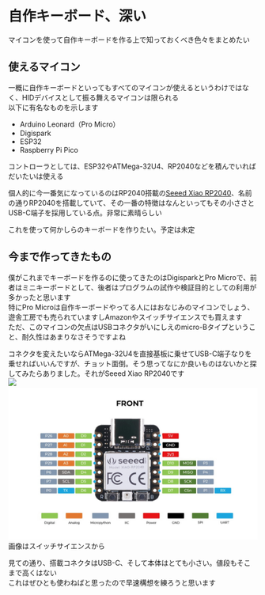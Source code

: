 # 自作キーボード、深い

マイコンを使って自作キーボードを作る上で知っておくべき色々をまとめたい

## 使えるマイコン

一概に自作キーボードといってもすべてのマイコンが使えるというわけではなく、HIDデバイスとして振る舞えるマイコンは限られる  
以下に有名なものを示します

- Arduino Leonard（Pro Micro）
- Digispark
- ESP32
- Raspberry Pi Pico

コントローラとしては、ESP32やATMega-32U4、RP2040などを積んでいればだいたいは使える

個人的に今一番気になっているのはRP2040搭載の[Seeed Xiao RP2040](https://lab.seeed.co.jp/entry/2021/12/27/120000)、名前の通りRP2040を搭載していて、その一番の特徴はなんといってもその小ささとUSB-C端子を採用している点。非常に素晴らしい

これを使って何かしらのキーボードを作りたい。予定は未定

## 今まで作ってきたもの

僕がこれまでキーボードを作るのに使ってきたのはDigisparkとPro Microで、前者はミニキーボードとして、後者はプログラムの試作や検証目的としての利用が多かったと思います  
特にPro Microは自作キーボードやってる人にはおなじみのマイコンでしょう、遊舎工房でも売られていますしAmazonやスイッチサイエンスでも買えます  
ただ、このマイコンの欠点はUSBコネクタがいにしえのmicro-Bタイプということ、耐久性はあまりなさそうですよね

コネクタを変えたいならATMega-32U4を直接基板に乗せてUSB-C端子なりを乗せればいいんですが、チョット面倒。そう思ってなにか良いものはないかと探してみたらありました。それがSeeed Xiao RP2040です  
![](https://files.seeedstudio.com/wiki/XIAO-RP2040/img/xinfront.jpg)  
![](./img/seeedXiaoRP2040.jpg)  
画像はスイッチサイエンスから

見ての通り、搭載コネクタはUSB-C、そして本体はとても小さい。値段もそこまで高くはない  
これはぜひとも使わねばと思ったので早速構想を練ろうと思います
